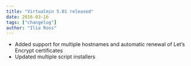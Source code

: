 ```yaml
---
title: "Virtualmin 5.01 released"
date: 2016-03-16
tags: ["changelog"]
author: "Ilia Ross"
---
```


- Added support for multiple hostnames and automatic renewal of Let’s Encrypt certificates
- Updated multiple script installers